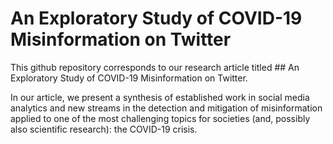 # An Exploratory Study of COVID-19 Misinformation on Twitter


This github repository corresponds to our research article titled ## An Exploratory Study of COVID-19 Misinformation on Twitter.

In our article, we present a synthesis of established work in social media analytics and new streams in the detection and mitigation of misinformation applied to one of the most challenging topics for societies (and, possibly also scientific research): the COVID-19 crisis.
